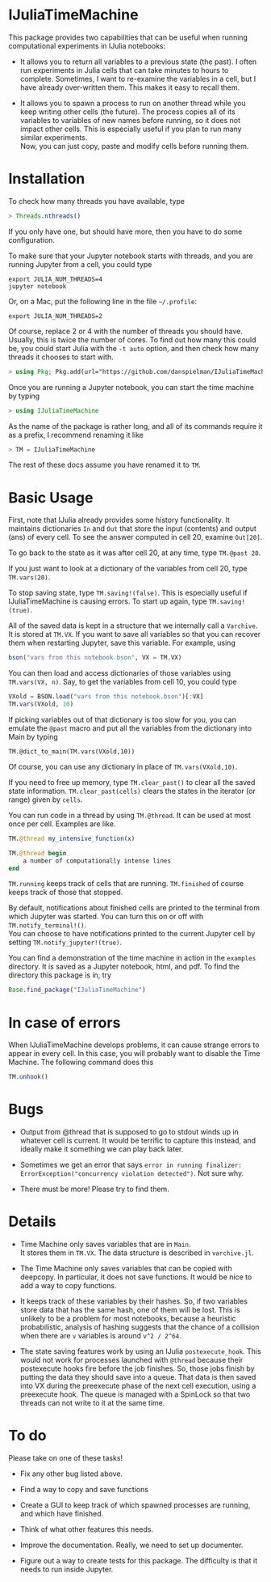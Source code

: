 # IJuliaTimeMachine

This package provides two capabilities that can be  useful when running computational experiments in IJulia notebooks:
* It allows you to return all variables to a previous state (the past).
I often run experiments in Julia cells that can take minutes to hours to complete.
Sometimes, I want to re-examine the variables in a cell, but I have already over-written them.
This makes it easy to recall them.

* It allows you to spawn a process to run on another thread while you keep writing other cells (the future).
The process copies all of its variables to variables of new names before running, so it does not impact other cells.
This is especially useful if you plan to run many similar experiments.  
Now, you can just copy, paste and modify cells before running them.

# Installation

To check how many threads you have available, type

~~~julia
> Threads.nthreads()
~~~

If you only have one, but should have more, then you have to do some configuration.

To make sure that your Jupyter notebook starts with threads, 
and you are running Jupyter from a cell, you could type

~~~shell
export JULIA_NUM_THREADS=4
jupyter notebook
~~~

Or, on a Mac, put the following line in the file
`~/.profile`:
~~~shell
export JULIA_NUM_THREADS=2
~~~

Of course, replace 2 or 4 with the number of threads you should have.  Usually, this is twice the number of cores.
To find out how many this could be, you could start Julia with the `-t auto` option, and then check how many threads it chooses to start with.


~~~julia
> using Pkg; Pkg.add(url="https://github.com/danspielman/IJuliaTimeMachine.jl")
~~~

Once you are running a Jupyter notebook, you can start the time machine by typing
~~~julia
> using IJuliaTimeMachine
~~~

As the name of the package is rather long, and all of its commands require it as a prefix, I recommend renaming it like
~~~julia
> TM = IJuliaTimeMachine
~~~

The rest of these docs assume you have renamed it to `TM`.

# Basic Usage

First, note that IJulia already provides some history functionality.
It maintains dictionaries `In` and `Out` that store the input (contents) and output (ans) of every cell.
To see the answer computed in cell 20, examine `Out[20]`.

To go back to the state as it was after cell 20, at any time, type `TM.@past 20`.

If you just want to look at a dictionary of the variables from cell 20, type `TM.vars(20)`.

To stop saving state, type `TM.saving!(false)`. 
This is especially useful if IJuliaTimeMachine is causing errors. To start up again, type `TM.saving!(true)`.

All of the saved data is kept in a structure that we internally call a `Varchive`. It is stored at `TM.VX`. If you want to save all variables so that you can recover them when restarting Jupyter, save this variable. For example, using 
~~~julia
bson("vars from this notebook.bson", VX = TM.VX)
~~~

You can then load and access dictionaries of those variables using `TM.vars(VX, n)`. Say, to get the variables from cell 10, you could type
~~~julia
VXold = BSON.load("vars from this notebook.bson")[:VX]
TM.vars(VXold, 10)
~~~

If picking variables out of that dictionary is too slow for you, you can emulate the `@past` macro and put all the variables from the dictionary into Main by typing
~~~
TM.@dict_to_main(TM.vars(VXold,10))
~~~
Of course, you can use any dictionary in place of `TM.vars(VXold,10)`.


If you need to free up memory, type `TM.clear_past()` to clear all the saved state information.
`TM.clear_past(cells)` clears the states in the iterator (or range) given by `cells`.

You can run code in a thread by using `TM.@thread`.  It can be used at most once per cell.
Examples are like.

~~~julia
TM.@thread my_intensive_function(x)
~~~

~~~julia
TM.@thread begin
    a number of computationally intense lines
end
~~~

`TM.running` keeps track of cells that are running.
`TM.finished` of course keeps track of those that stopped.

By default, notifications about finished cells are printed to the terminal from which Jupyter was started.  You can turn this on or off with `TM.notify_terminal!()`.  
You can choose to have notifications printed to the current Jupyter cell by setting `TM.notify_jupyter!(true)`.


You can find a demonstration of the time machine in action in the `examples` directory.
It is saved as a Jupyter notebook, html, and pdf.
To find the directory this package is in, try

~~~julia
Base.find_package("IJuliaTimeMachine")
~~~

# In case of errors

When IJuliaTimeMachine develops problems, it can cause strange errors to appear in every cell. In this case, you will probably want to disable the Time Machine. The following command does this

~~~julia
TM.unhook()
~~~

# Bugs

* Output from @thread that is supposed to go to stdout winds up in whatever cell is current.
It would be terrific to capture this instead, and ideally make it something we can play back later.

* Sometimes we get an error that says `error in running finalizer: ErrorException("concurrency violation detected")`.  Not sure why.

* There must be more!  Please try to find them.

# Details

* Time Machine only saves variables that are in `Main`.  
It stores them in `TM.VX`.
The data structure is described in `varchive.jl`.

* The Time Machine only saves variables that can be copied with deepcopy.  In particular, it does not save functions.  It would be nice to add a way to copy functions. 

* It keeps track of these variables by their hashes. So, if two variables store data that has the same hash, one of them will be lost. This is unlikely to be a problem for most notebooks, because a heuristic probabilistic, analysis of hashing suggests that the chance of a collision when there are `v` variables is around `v^2 / 2^64.`

* The state saving features work by using an IJulia `postexecute_hook`.
This would not work for processes launched with `@thread` because their postexecute hooks fire before the job finishes.
So, those jobs finish by putting the data they should save into a queue.
That data is then saved into VX during the preexecute phase of the next cell execution, using a preexecute hook. The queue is managed with a SpinLock so that two threads can not write to it at the same time.





# To do

Please take on one of these tasks!

* Fix any other bug listed above.


* Find a way to copy and save functions 

* Create a GUI to keep track of which spawned processes are running, and which have finished.

* Think of what other features this needs.

* Improve the documentation. Really, we need to set up documenter.

* Figure out a way to create tests for this package. The difficulty is that it needs to run inside Jupyter.

